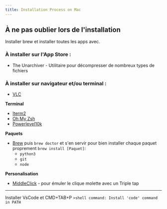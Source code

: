 ```yaml
---
title: Installation Process on Mac
---
```

## À ne pas oublier lors de l'installation

Installer brew et installer toutes les apps avec.

### À installer sur l'App Store :

- The Unarchiver - Utilitaire pour décompresser de nombreux types de fichiers

### À installer sur navigateur et/ou terminal :

- [VLC](https://www.videolan.org/vlc/index.fr.html)

**Terminal**
- [Iterm2](https://iterm2.com/)
- [Oh My Zsh](https://ohmyz.sh/)
- [Powerlevel10k](https://github.com/romkatv/powerlevel10k)

**Paquets**
- [Brew](https://brew.sh/index_fr) puis `brew doctor` et s'en servir pour bien installer chaque paquet proprement `brew install [Paquet]`:
    - `python3`
    - `git`
    - `node`

**Personalisation**
- [MiddleClick](https://github.com/artginzburg/MiddleClick-BigSur) - pour émuler le clique molette avec un Triple tap

---

Installer VsCode et CMD+TAB+P
`>shell command: Install 'code' command in PATH`